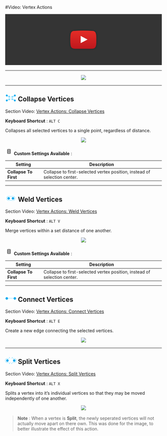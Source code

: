 #Video: Vertex Actions

[![Vertex Actions Video](../images/VideoLink_YouTube_768.png)](@todo)

---

<div style="text-align:center">
<img src="../../images/Toolbar_VertexActions.png">
</div>

---

## ![Collapse Vertices Icon](../images/icons/Vert_Collapse.png "Collapse Vertices Icon") Collapse Vertices

<div class="info-box warning">
Section Video: <a href="@todo">Vertex Actions: Collapse Vertices</a>
</div> 

**Keyboard Shortcut** : `ALT C`

Collapses all selected vertices to a single point, regardless of distance.

<div style="text-align:center">
<img src="../../images/CollapseVerts_Example.png">
</div>

![Options Icon](../images/icons/options.png) **Custom Settings Available** :

Setting | Description
--- | ---
**Collapse To First** | Collapse to first-selected vertex position, instead of selection center.

---

## ![Weld Vertices Icon](../images/icons/Vert_Weld.png "Weld Vertices Icon") Weld Vertices

<div class="info-box warning">
Section Video: <a href="@todo">Vertex Actions: Weld Vertices</a>
</div> 

**Keyboard Shortcut** : `ALT V`

Merge vertices within a set distance of one another.

<div style="text-align:center">
<img src="../../images/WeldVerts_Example.png">
</div>

![Options Icon](../images/icons/options.png) **Custom Settings Available** :

Setting | Description
--- | ---
**Collapse To First** | Collapse to first-selected vertex position, instead of selection center.

---

## ![Connect Vertices Icon](../images/icons/Vert_Connect.png "Connect Vertices Icon") Connect Vertices

<div class="info-box warning">
Section Video: <a href="@todo">Vertex Actions: Connect Vertices</a>
</div> 

**Keyboard Shortcut** : `ALT E`

Create a new edge connecting the selected vertices.

<div style="text-align:center">
<img src="../../images/ConnectVerts_Example.png">
</div>

---

## ![Split Vertices Icon](../images/icons/Vert_Split.png "Split Vertices Icon") Split Vertices

<div class="info-box warning">
Section Video: <a href="@todo">Vertex Actions: Split Vertices</a>
</div> 

**Keyboard Shortcut** : `ALT X`

Splits a vertex into it’s individual vertices so that they may be moved independently of one another.

<div style="text-align:center">
<img src="../../images/SplitVerts_Example.png">
</div>

>**Note** : When a vertex is **Split**, the newly seperated vertices will not actually move apart on there own. This was done for the image, to better illustrate the effect of this action.
